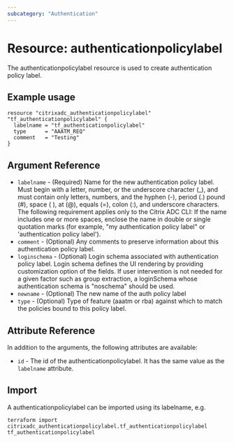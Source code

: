 ```yaml
---
subcategory: "Authentication"
---
```


# Resource: authenticationpolicylabel

The authenticationpolicylabel resource is used to create authentication policy label.


## Example usage

```hcl
resource "citrixadc_authenticationpolicylabel" "tf_authenticationpolicylabel" {
  labelname = "tf_authenticationpolicylabel"
  type      = "AAATM_REQ"
  comment   = "Testing"
}
```


## Argument Reference

* `labelname` - (Required) Name for the new authentication policy label. Must begin with a letter, number, or the underscore character (_), and must contain only letters, numbers, and the hyphen (-), period (.) pound (#), space ( ), at (@), equals (=), colon (:), and underscore characters.  The following requirement applies only to the Citrix ADC CLI: If the name includes one or more spaces, enclose the name in double or single quotation marks (for example, "my authentication policy label" or 'authentication policy label').
* `comment` - (Optional) Any comments to preserve information about this authentication policy label.
* `loginschema` - (Optional) Login schema associated with authentication policy label. Login schema defines the UI rendering by providing customization option of the fields. If user intervention is not needed for a given factor such as group extraction, a loginSchema whose authentication schema is "noschema" should be used.
* `newname` - (Optional) The new name of the auth policy label
* `type` - (Optional) Type of feature (aaatm or rba) against which to match the policies bound to this policy label.


## Attribute Reference

In addition to the arguments, the following attributes are available:

* `id` - The id of the authenticationpolicylabel. It has the same value as the `labelname` attribute.


## Import

A authenticationpolicylabel can be imported using its labelname, e.g.

```shell
terraform import citrixadc_authenticationpolicylabel.tf_authenticationpolicylabel tf_authenticationpolicylabel
```
